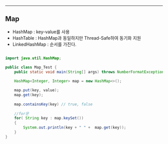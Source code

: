 ----------

## Map 
* HashMap : key-value를 사용
* HashTable : HashMap과 동일하지만 Thread-Safe하여 동기화 지원
* LinkedHashMap : 순서를 가진다.


```java

import java.util.HashMap;

public class Map_Test {
	public static void main(String[] args) throws NumberFormatException, IOException {
  
	HashMap<Integer, Integer> map = new HashMap<>();

	map.put(key, value);
	map.get(key);
	
	map.containsKey(key) // true, false
	
	//for문
	for( String key : map.keySet())
	{
		System.out.println(key + " " +  map.get(key));
	}
}

```
